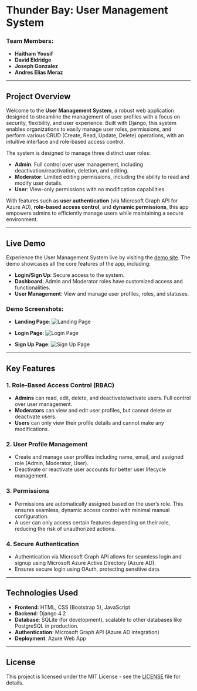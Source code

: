 # Thunder Bay: User Management System

### Team Members:
- **Haitham Yousif**
- **David Eldridge**
- **Joseph Gonzalez**
- **Andres Elias Meraz**

---

## Project Overview

Welcome to the **User Management System**, a robust web application designed to streamline the management of user profiles with a focus on security, flexibility, and user experience. Built with Django, this system enables organizations to easily manage user roles, permissions, and perform various CRUD (Create, Read, Update, Delete) operations, with an intuitive interface and role-based access control.

The system is designed to manage three distinct user roles:

- **Admin**: Full control over user management, including deactivation/reactivation, deletion, and editing.
- **Moderator**: Limited editing permissions, including the ability to read and modify user details.
- **User**: View-only permissions with no modification capabilities.

With features such as **user authentication** (via Microsoft Graph API for Azure AD), **role-based access control**, and **dynamic permissions**, this app empowers admins to efficiently manage users while maintaining a secure environment.

---

## Live Demo

Experience the User Management System live by visiting the [demo site](http://usr-mgmt-app-bue8bpeqcucthdc8.westus2-01.azurewebsites.net). The demo showcases all the core features of the app, including:

- **Login/Sign Up**: Secure access to the system.
- **Dashboard**: Admin and Moderator roles have customized access and functionalities.
- **User Management**: View and manage user profiles, roles, and statuses.
  
### **Demo Screenshots:**
- **Landing Page**:
  ![Landing Page](images/landing_page_screenshot.png)

- **Login Page**: 
  ![Login Page](images/login_screenshot.png)
  
- **Sign Up Page**: 
  ![Sign Up Page](images/signup_screenshot.png)

---

## Key Features

### 1. **Role-Based Access Control (RBAC)**
   - **Admins** can read, edit, delete, and deactivate/activate users. Full control over user management.
   - **Moderators** can view and edit user profiles, but cannot delete or deactivate users.
   - **Users** can only view their profile details and cannot make any modifications.

### 2. **User Profile Management**
   - Create and manage user profiles including name, email, and assigned role (Admin, Moderator, User).
   - Deactivate or reactivate user accounts for better user lifecycle management.

### 3. **Permissions**
   - Permissions are automatically assigned based on the user’s role. This ensures seamless, dynamic access control with minimal manual configuration.
   - A user can only access certain features depending on their role, reducing the risk of unauthorized actions.

### 4. **Secure Authentication**
   - Authentication via Microsoft Graph API allows for seamless login and signup using Microsoft Azure Active Directory (Azure AD).
   - Ensures secure login using OAuth, protecting sensitive data.

---

## Technologies Used

- **Frontend**: HTML, CSS (Bootstrap 5), JavaScript
- **Backend**: Django 4.2
- **Database**: SQLite (for development), scalable to other databases like PostgreSQL in production.
- **Authentication**: Microsoft Graph API (Azure AD integration)
- **Deployment**: Azure Web App

---

## License

This project is licensed under the MIT License - see the [LICENSE](LICENSE) file for details.


